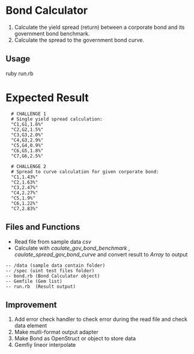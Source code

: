 # Bond Calculator
1. Calculate the yield spread (return) between a corporate bond and its government bond benchmark.
2. Calculate the spread to the government bond curve.

## Usage
ruby run.rb

# Expected Result
```
  # CHALLENGE 1
  # Single yield spread calculation:
  "C1,G1,1.6%"
  "C2,G2,1.5%"
  "C3,G3,2.0%"
  "C4,G3,2.9%"
  "C5,G4,0.9%"
  "C6,G5,1.8%"
  "C7,G6,2.5%"

  # CHALLENGE 2
  # Spread to curve calculation for given corporate bond:
  "C1,1.43%"
  "C2,1.63%"
  "C3,2.47%"
  "C4,2.27%"
  "C5,1.9%"
  "C6,1.22%"
  "C7,2.83%"
```

## Files and Functions
* Read file from sample data *csv*
* Calculate with *caulate_gov_bond_benchmark* , *caulate_spread_gov_bond_curve* and convert result to *Array* to output

```
-- /data (sample data contain folder)
-- /spec (uint test files folder)
-- bond.rb (Bond Calculator object)
-- Gemfile (Gem list)
-- run.rb  (Result output)
```

## Improvement
1. Add error check handler to check error during the read file and check data element
2. Make mutli-format output adapter
3. Make Bond as OpenStruct or object to store data
4. Gemfiy lineor interpolate
